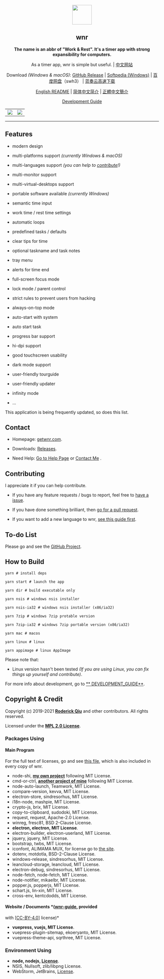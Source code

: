 <p align="center"><img src="https://i.loli.net/2020/01/27/bOvLlYmT7dQFRjr.png"
        width="64px" /></p>

<h2 align="center">wnr</h2>

<p align="center">
    <b>The name is an abbr of "Work & Rest". It's a timer app with strong expansibility for computers.</b>
</p>

<p align="center">
    As a timer app, wnr is simple but useful. | <a href="https://getwnr.com/">中文网站</a>
</p>

<p align="center">
    Download <i>(Windows & macOS)</i>: <a href="https://github.com/RoderickQiu/wnr/releases">GitHub Release</a> | <a
        href="https://www.softpedia.com/get/Desktop-Enhancements/Clocks-Time-Management/wnr.shtml">Softpedia
        (Windows)</a> | <a href="https://pan.baidu.com/s/1PDpnEkf-zKQKQIhUTO0ubQ">百度网盘</a>（swh3） | <a href="https://scris.lanzoui.com/b01n0tb4j">蓝奏云高速下载</a>
</p>

<p align="center">
    <a href="https://github.com/RoderickQiu/wnr/blob/master/README.md">English README</a> | <a href="https://github.com/RoderickQiu/wnr/blob/master/README.zh-CN.md">简体中文简介</a> | <a href="https://github.com/RoderickQiu/wnr/blob/master/README.zh-TW.md">正體中文簡介</a>
</p>

<p align="center">
    <a href="https://github.com/RoderickQiu/wnr/blob/master/DEVELOPMENT_GUIDE.md">Development Guide</a>
</p>

<table border="0" align="center">
    <tr>
        <td align="right"><img src="https://i.loli.net/2020/10/01/D72AIFTGQ49OpYd.png" ></td>
        <td align="left"><img src="https://i.loli.net/2020/10/01/XMiGmRJNwtyf1SY.png" ></td>
    </tr>
</table>

---

## Features

- modern design

- multi-platforms support *(currently Windows & macOS)*

- multi-languages support *(you can help
  to [contribute](https://github.com/RoderickQiu/wnr/blob/master/locales/README.md)!)*

- multi-monitor support

- multi-virtual-desktops support

- portable software available *(currently Windows)*

- semantic time input

- work time / rest time settings

- automatic loops

- predefined tasks / defaults

- clear tips for time

- optional taskname and task notes

- tray menu

- alerts for time end

- full-screen focus mode

- lock mode / parent control

- strict rules to prevent users from hacking

- always-on-top mode

- auto-start with system

- auto start task

- progress bar support

- hi-dpi support

- good touchscreen usability

- dark mode support

- user-friendly tourguide

- user-friendly updater

- infinity mode

- ...

This application is being frequently updated, so does this list.

## Contact

- Homepage: [getwnr.com](https://getwnr.com/).

- Downloads: [Releases](https://github.com/RoderickQiu/wnr/releases/).

- Need Help: [Go to Help Page](https://getwnr.com/guide/1-basic-usage.html) or [Contact Me](mailto:scrisqiu@hotmail.com)
  .

## Contributing

I appreciate it if you can help contribute.

- If you have any feature requests / bugs to report, feel free
  to [have a issue](https://github.com/RoderickQiu/wnr/issues/new).

- If you have done something brilliant, then [go for a pull request](https://github.com/RoderickQiu/wnr/pulls).

- If you want to add a new language to
  wnr, [see this guide first](https://github.com/RoderickQiu/wnr/blob/master/locales/README.md).

## To-do List

Please go and see the [GitHub Project](https://github.com/RoderickQiu/wnr/projects/1).

## How to Build

```shell
yarn # install deps

yarn start # launch the app

yarn dir # build executable only

yarn nsis # windows nsis installer

yarn nsis-ia32 # windows nsis installer (x86/ia32)

yarn 7zip # windows 7zip protable version

yarn 7zip-ia32 # windows 7zip portable version (x86/ia32)

yarn mac # macos

yarn linux # linux

yarn appimage # linux AppImage
```

Please note that:

- Linux version hasn't been tested *(If you are using Linux, you can fix things up yourself and contribute)*.

For more info about development, go to [**
DEVELOPMENT_GUIDE**](https://github.com/RoderickQiu/wnr/blob/master/DEVELOPMENT_GUIDE.md).

## Copyright & Credit

Copyright (c) 2019-2021 **[Roderick Qiu](https://r-q.name)** and other contributors. All rights reserved.

Licensed under the **[MPL 2.0 License](https://github.com/RoderickQiu/wnr/blob/master/LICENSE)**.

### Packages Using

#### Main Program

For the full text of licenses, go and see [this file](https://github.com/RoderickQiu/wnr/blob/master/NOTICE.md), which
is also included in every copy of wnr.

- node-shi, [**my own project**](https://www.npmjs.com/package/node-shi) following MIT License.
- cmd-or-ctrl, [**another project of mine**](https://www.npmjs.com/package/cmd-or-ctrl) following MIT License.
- node-auto-launch, Teamwork, MIT License.
- compare-version, kevva, MIT License.
- electron-store, sindresorhus, MIT License.
- i18n-node, mashpie, MIT License.
- crypto-js, brix, MIT License.
- copy-to-clipboard, sudodoki, MIT License.
- request, request, Apache-2.0 License.
- winreg, fresc81, BSD 2-Clause License.
- **electron, electron, MIT License**.
- electron-builder, electron-userland, MIT License.
- jquery, jquery, MIT License.
- bootstrap, twbs, MIT License.
- iconfont, ALIMAMA MUX, for license go to [the site](https://www.iconfont.cn/).
- dotenv, motdotla, BSD-2-Clause License.
- windows-release, sindresorhus, MIT License.
- leancloud-storage, leancloud, MIT License.
- electron-debug, sindresorhus, MIT License.
- node-fetch, node-fetch, MIT License.
- node-notifier, mikaelbr, MIT License.
- popper.js, popperjs, MIT License.
- schart.js, lin-xin, MIT License.
- cross-env, kentcdodds, MIT License.

#### Website / Documents *([wnr-guide](https://github.com/RoderickQiu/wnr-guide), provided
with [[CC-BY-4.0](https://spdx.org/licenses/CC-BY-4.0.html)] license)*

- **vuepress, vuejs, MIT License**.
- vuepress-plugin-sitemap, ekoeryanto, MIT License.
- vuepress-theme-api, sqrthree, MIT License.

### Environment Using

- **node, nodejs, [License](https://github.com/nodejs/node/blob/master/LICENSE)**.
- NSIS, Nullsoft, zlib/libpng License.
- WebStorm, JetBrains, [License](https://www.jetbrains.com/legal/#licensing).
